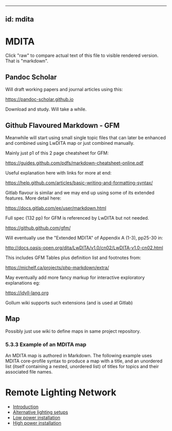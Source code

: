 ___
id: mdita
---
# MDITA

Click "raw" to compare actual text of this file to visible rendered version. That is "markdown".

## Pandoc Scholar

Will draft working papers and journal articles using this:

https://pandoc-scholar.github.io

Download and study. Will take a while.

## Github Flavoured Markdown - GFM

Meanwhile will start using small single topic files that can later be enhanced and combined using LwDITA map or just combined manually.

Mainly just p1 of this 2 page cheatsheet for GFM:

https://guides.github.com/pdfs/markdown-cheatsheet-online.pdf

Useful explanation here with links for more at end:

https://help.github.com/articles/basic-writing-and-formatting-syntax/

Gitlab flavour is similar and we may end up using some of its extended features. More detail here:

https://docs.gitlab.com/ee/user/markdown.html

Full spec (132 pp) for GFM is referenced by LwDITA but not needed.

https://github.github.com/gfm/

Will eventually use the "Extended MDITA" of Appendix A (1-3), pp25-30 in:

http://docs.oasis-open.org/dita/LwDITA/v1.0/cn02/LwDITA-v1.0-cn02.html

This includes GFM Tables plus definition list and footnotes from:

https://michelf.ca/projects/php-markdown/extra/

May eventually add more fancy markup for interactive exploratory explanations eg:

https://idyll-lang.org

Gollum wiki supports such extensions (and is used at Gitlab)

## Map

Possibly just use wiki to define maps in same project repository.

### 5.3.3 Example of an MDITA map

An MDITA map is authored in Markdown. The following example uses MDITA core-profile syntax
to produce a map with a title, and an unordered list (itself containing a nested, unordered list) of
titles for topics and their associated file names.

# Remote Lighting Network
- [Introduction](introduction.md)
- [Alternative lighting setups](alternatives.md)
- [Low power installation](low-power.md)
- [High power installation](high-power.md)

